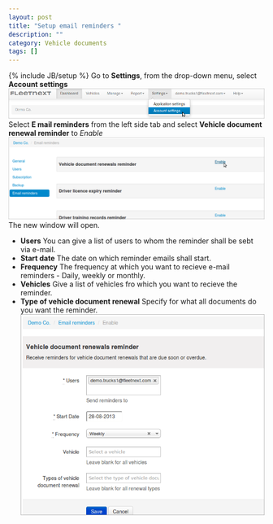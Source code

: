 ```yaml
---
layout: post
title: "Setup email reminders "
description: ""
category: Vehicle documents
tags: []
---
```

{% include JB/setup %}
Go to **Settings**, from the drop-down menu, select **Account settings**
![Go to account settings](/assets/images/tb/emaildoc_01.png)  
Select **E mail reminders** from the left side tab and select **Vehicle document renewal reminder** to *Enable*
![E-mail reminders](/assets/images/tb/emaildoc_02.png)  
The new window will open.
* **Users** You can give a list of users to whom the reminder shall be sebt via e-mail.
* **Start date** The date on which reminder emails shall start.
* **Frequency** The frequency at which you want to recieve e-mail reminders - Daily, weekly or monthly.
* **Vehicles** Give a list of vehicles fro which you want to recieve the reminder.
* **Type of vehicle document renewal** Specify for what all documents do you want the reminder.
![reminder form](/assets/images/tb/emaildoc_03.png)  

